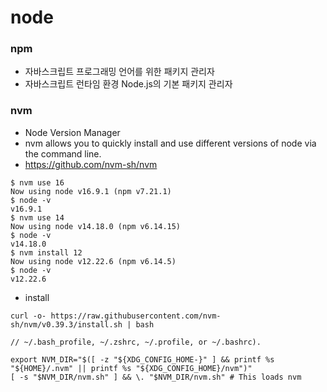 # node

### npm
- 자바스크립트 프로그래밍 언어를 위한 패키지 관리자
- 자바스크립트 런타임 환경 Node.js의 기본 패키지 관리자

### nvm
- Node Version Manager
- nvm allows you to quickly install and use different versions of node via the command line.
- https://github.com/nvm-sh/nvm
````
$ nvm use 16
Now using node v16.9.1 (npm v7.21.1)
$ node -v
v16.9.1
$ nvm use 14
Now using node v14.18.0 (npm v6.14.15)
$ node -v
v14.18.0
$ nvm install 12
Now using node v12.22.6 (npm v6.14.5)
$ node -v
v12.22.6
````
- install
````
curl -o- https://raw.githubusercontent.com/nvm-sh/nvm/v0.39.3/install.sh | bash
````

````
// ~/.bash_profile, ~/.zshrc, ~/.profile, or ~/.bashrc).

export NVM_DIR="$([ -z "${XDG_CONFIG_HOME-}" ] && printf %s "${HOME}/.nvm" || printf %s "${XDG_CONFIG_HOME}/nvm")"
[ -s "$NVM_DIR/nvm.sh" ] && \. "$NVM_DIR/nvm.sh" # This loads nvm
````
